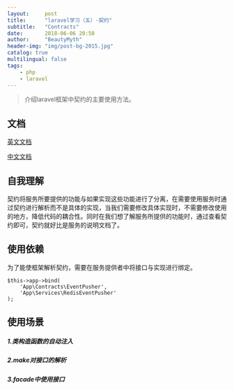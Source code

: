 ```yaml
---
layout:     post
title:      "laravel学习（五）-契约"
subtitle:   "Contracts"
date:       2018-06-06 20:50
author:     "BeautyMyth"
header-img: "img/post-bg-2015.jpg"
catalog: true
multilingual: false
tags:
    - php
    - laravel
---
```


> 介绍laravel框架中契约的主要使用方法。

## 文档

[英文文档](https://laravel.com/docs/5.6/contracts)

[中文文档](https://laravel-china.org/docs/laravel/5.6/contracts/1362)

## 自我理解

<p>
契约将服务所要提供的功能与如果实现这些功能进行了分离，在需要使用服务时通过契约进行解析而不是具体的实现，当我们需要修改具体实现时，不需要修改使用的地方，降低代码的耦合性。同时在我们想了解服务所提供的功能时，通过查看契约即可，契约就好比是服务的说明文档了。
</p>

## 使用依赖

<p>
为了能使框架解析契约，需要在服务提供者中将接口与实现进行绑定。
</p>

```
$this->app->bind(
    'App\Contracts\EventPusher',
    'App\Services\RedisEventPusher'
);
```

## 使用场景

##### 1.类构造函数的自动注入
##### 2.make对接口的解析
##### 3.facade中使用接口
